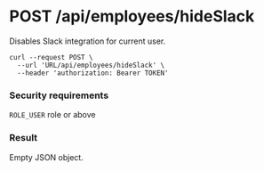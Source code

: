 # POST /api/employees/hideSlack

Disables Slack integration for current user.

```
curl --request POST \
  --url 'URL/api/employees/hideSlack' \
  --header 'authorization: Bearer TOKEN'
```

### Security requirements
`ROLE_USER` role or above

### Result
Empty JSON object.
